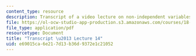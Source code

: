 ```yaml
---
content_type: resource
description: Transcript of a video lecture on non-independent variables.
file: https://ol-ocw-studio-app-production.s3.amazonaws.com/courses/18-02-multivariable-calculus-fall-2007/e69015ca6e217d13b36d9372e1c21052_18_022007L14.pdf
file_type: application/pdf
resourcetype: Document
title: "Transcript \u2013 Lecture 14"
uid: e69015ca-6e21-7d13-b36d-9372e1c21052
---
```

